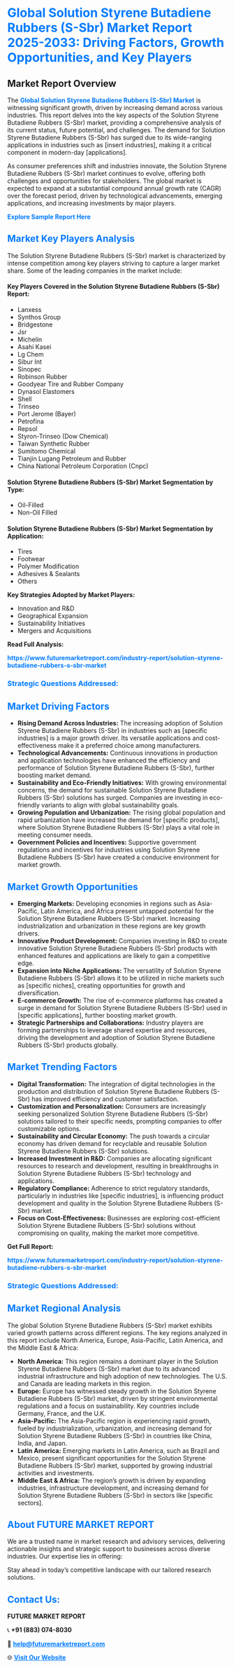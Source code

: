 <h1 style="color: #007BFF;">Global Solution Styrene Butadiene Rubbers (S-Sbr) Market Report 2025-2033: Driving Factors, Growth Opportunities, and Key Players</h1>

<section id="overview">
<h2>Market Report Overview</h2>
<p>The <a href="https://www.futuremarketreport.com/industry-report/solution-styrene-butadiene-rubbers-s-sbr-market" style="color: #007BFF; text-decoration: none;"><strong>Global Solution Styrene Butadiene Rubbers (S-Sbr) Market</strong></a> is witnessing significant growth, driven by increasing demand across various industries. This report delves into the key aspects of the Solution Styrene Butadiene Rubbers (S-Sbr) market, providing a comprehensive analysis of its current status, future potential, and challenges. The demand for Solution Styrene Butadiene Rubbers (S-Sbr) has surged due to its wide-ranging applications in industries such as [insert industries], making it a critical component in modern-day [applications].</p>
<p>As consumer preferences shift and industries innovate, the Solution Styrene Butadiene Rubbers (S-Sbr) market continues to evolve, offering both challenges and opportunities for stakeholders. The global market is expected to expand at a substantial compound annual growth rate (CAGR) over the forecast period, driven by technological advancements, emerging applications, and increasing investments by major players.</p>
</section>

<section id="overview">
<p><a href="https://www.futuremarketreport.com/request-sample/reportId=29872" style="color: #007BFF; text-decoration: none;"><strong>Explore Sample Report Here</strong></a></p>
</section>

<section id="key-players">
<h2 style="color: #007BFF;">Market Key Players Analysis</h2>
<p>The Solution Styrene Butadiene Rubbers (S-Sbr) market is characterized by intense competition among key players striving to capture a larger market share. Some of the leading companies in the market include:</p>
<h4>Key Players Covered in the Solution Styrene Butadiene Rubbers (S-Sbr) Report:</h4>
<ul><li>Lanxess</li><li>Synthos Group</li><li>Bridgestone</li><li>Jsr</li><li>Michelin</li><li>Asahi Kasei</li><li>Lg Chem</li><li>Sibur Int</li><li>Sinopec</li><li>Robinson Rubber</li><li>Goodyear Tire and Rubber Company</li><li>Dynasol Elastomers</li><li>Shell</li><li>Trinseo</li><li>Port Jerome (Bayer)</li><li>Petrofina</li><li>Repsol</li><li>Styron-Trinseo (Dow Chemical)</li><li>Taiwan Synthetic Rubber</li><li>Sumitomo Chemical</li><li>Tianjin Lugang Petroleum and Rubber</li><li>China National Petroleum Corporation (Cnpc)</li></ul>
<h4>Solution Styrene Butadiene Rubbers (S-Sbr) Market Segmentation by Type:</h4>
<ul><li>Oil-Filled</li><li>Non-Oil Filled</li></ul>

<h4>Solution Styrene Butadiene Rubbers (S-Sbr) Market Segmentation by Application:</h4>
<ul><li>Tires</li><li>Footwear</li><li>Polymer Modification</li><li>Adhesives &amp; Sealants</li><li>Others</li></ul>
<p><strong>Key Strategies Adopted by Market Players:</strong></p>
<ul>
<li>Innovation and R&D</li>
<li>Geographical Expansion</li>
<li>Sustainability Initiatives</li>
<li>Mergers and Acquisitions</li>
</ul>
</section>

<section>
<p><strong>Read Full Analysis: </strong></p><a href="https://www.futuremarketreport.com/industry-report/solution-styrene-butadiene-rubbers-s-sbr-market" style="color: #007BFF; text-decoration: none;"><strong>https://www.futuremarketreport.com/industry-report/solution-styrene-butadiene-rubbers-s-sbr-market</strong></a>
<h3 style="color: #007BFF;">Strategic Questions Addressed:</h3>
</section>

<section id="driving-factors">
<h2 style="color: #007BFF;">Market Driving Factors</h2>
<ul>
<li><strong>Rising Demand Across Industries:</strong> The increasing adoption of Solution Styrene Butadiene Rubbers (S-Sbr) in industries such as [specific industries] is a major growth driver. Its versatile applications and cost-effectiveness make it a preferred choice among manufacturers.</li>
<li><strong>Technological Advancements:</strong> Continuous innovations in production and application technologies have enhanced the efficiency and performance of Solution Styrene Butadiene Rubbers (S-Sbr), further boosting market demand.</li>
<li><strong>Sustainability and Eco-Friendly Initiatives:</strong> With growing environmental concerns, the demand for sustainable Solution Styrene Butadiene Rubbers (S-Sbr) solutions has surged. Companies are investing in eco-friendly variants to align with global sustainability goals.</li>
<li><strong>Growing Population and Urbanization:</strong> The rising global population and rapid urbanization have increased the demand for [specific products], where Solution Styrene Butadiene Rubbers (S-Sbr) plays a vital role in meeting consumer needs.</li>
<li><strong>Government Policies and Incentives:</strong> Supportive government regulations and incentives for industries using Solution Styrene Butadiene Rubbers (S-Sbr) have created a conducive environment for market growth.</li>
</ul>
</section>

<section id="growth-opportunities">
<h2 style="color: #007BFF;">Market Growth Opportunities</h2>
<ul>
<li><strong>Emerging Markets:</strong> Developing economies in regions such as Asia-Pacific, Latin America, and Africa present untapped potential for the Solution Styrene Butadiene Rubbers (S-Sbr) market. Increasing industrialization and urbanization in these regions are key growth drivers.</li>
<li><strong>Innovative Product Development:</strong> Companies investing in R&D to create innovative Solution Styrene Butadiene Rubbers (S-Sbr) products with enhanced features and applications are likely to gain a competitive edge.</li>
<li><strong>Expansion into Niche Applications:</strong> The versatility of Solution Styrene Butadiene Rubbers (S-Sbr) allows it to be utilized in niche markets such as [specific niches], creating opportunities for growth and diversification.</li>
<li><strong>E-commerce Growth:</strong> The rise of e-commerce platforms has created a surge in demand for Solution Styrene Butadiene Rubbers (S-Sbr) used in [specific applications], further boosting market growth.</li>
<li><strong>Strategic Partnerships and Collaborations:</strong> Industry players are forming partnerships to leverage shared expertise and resources, driving the development and adoption of Solution Styrene Butadiene Rubbers (S-Sbr) products globally.</li>
</ul>
</section>

<section id="trending-factors">
<h2 style="color: #007BFF;">Market Trending Factors</h2>
<ul>
<li><strong>Digital Transformation:</strong> The integration of digital technologies in the production and distribution of Solution Styrene Butadiene Rubbers (S-Sbr) has improved efficiency and customer satisfaction.</li>
<li><strong>Customization and Personalization:</strong> Consumers are increasingly seeking personalized Solution Styrene Butadiene Rubbers (S-Sbr) solutions tailored to their specific needs, prompting companies to offer customizable options.</li>
<li><strong>Sustainability and Circular Economy:</strong> The push towards a circular economy has driven demand for recyclable and reusable Solution Styrene Butadiene Rubbers (S-Sbr) solutions.</li>
<li><strong>Increased Investment in R&D:</strong> Companies are allocating significant resources to research and development, resulting in breakthroughs in Solution Styrene Butadiene Rubbers (S-Sbr) technology and applications.</li>
<li><strong>Regulatory Compliance:</strong> Adherence to strict regulatory standards, particularly in industries like [specific industries], is influencing product development and quality in the Solution Styrene Butadiene Rubbers (S-Sbr) market.</li>
<li><strong>Focus on Cost-Effectiveness:</strong> Businesses are exploring cost-efficient Solution Styrene Butadiene Rubbers (S-Sbr) solutions without compromising on quality, making the market more competitive.</li>
</ul>
</section>

<section>
<p><strong>Get Full Report: </strong></p><a href="https://www.futuremarketreport.com/industry-report/solution-styrene-butadiene-rubbers-s-sbr-market" style="color: #007BFF; text-decoration: none;"><strong>https://www.futuremarketreport.com/industry-report/solution-styrene-butadiene-rubbers-s-sbr-market</strong></a>
<h3 style="color: #007BFF;">Strategic Questions Addressed:</h3>
</section>


<section id="regional-analysis">
<h2 style="color: #007BFF;">Market Regional Analysis</h2>
<p>The global Solution Styrene Butadiene Rubbers (S-Sbr) market exhibits varied growth patterns across different regions. The key regions analyzed in this report include North America, Europe, Asia-Pacific, Latin America, and the Middle East & Africa:</p>
<ul>
<li><strong>North America:</strong> This region remains a dominant player in the Solution Styrene Butadiene Rubbers (S-Sbr) market due to its advanced industrial infrastructure and high adoption of new technologies. The U.S. and Canada are leading markets in this region.</li>
<li><strong>Europe:</strong> Europe has witnessed steady growth in the Solution Styrene Butadiene Rubbers (S-Sbr) market, driven by stringent environmental regulations and a focus on sustainability. Key countries include Germany, France, and the U.K.</li>
<li><strong>Asia-Pacific:</strong> The Asia-Pacific region is experiencing rapid growth, fueled by industrialization, urbanization, and increasing demand for Solution Styrene Butadiene Rubbers (S-Sbr) in countries like China, India, and Japan.</li>
<li><strong>Latin America:</strong> Emerging markets in Latin America, such as Brazil and Mexico, present significant opportunities for the Solution Styrene Butadiene Rubbers (S-Sbr) market, supported by growing industrial activities and investments.</li>
<li><strong>Middle East & Africa:</strong> The region’s growth is driven by expanding industries, infrastructure development, and increasing demand for Solution Styrene Butadiene Rubbers (S-Sbr) in sectors like [specific sectors].</li>
</ul>
</section>

<footer>
<h2 style="color: #007BFF;">About FUTURE MARKET REPORT</h2>
<p>We are a trusted name in market research and advisory services, delivering actionable insights and strategic support to businesses across diverse industries. Our expertise lies in offering:</p>

<p>Stay ahead in today’s competitive landscape with our tailored research solutions.</p>

<h2 style="color: #007BFF;">Contact Us:</h2>
<p><strong>FUTURE MARKET REPORT</strong></p>
<p>📞 <strong>+91 (883) 074-8030</strong></p>
<p>📧 <strong><a href="mailto:help@futuremarketreport.com" style="color: #007BFF;">help@futuremarketreport.com</a></strong></p>
<p>🌐 <strong><a href="https://www.futuremarketreport.com/" style="color: #007BFF;">Visit Our Website</a></strong></p>
</footer>